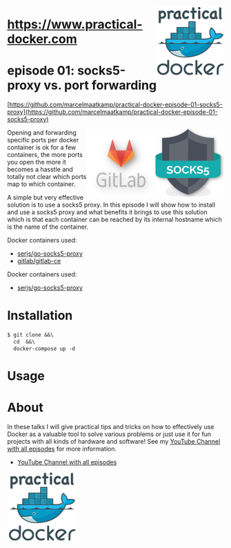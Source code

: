 <a href="https://www.practical-docker.com"><img align="right" src="https://github.com/marcelmaatkamp/practical-docker/blob/master/images/practical-docker-160.png"></a>

# https://www.practical-docker.com

# episode 01: socks5-proxy vs. port forwarding
[https://github.com/marcelmaatkamp/practical-docker-episode-01-socks5-proxy](https://github.com/marcelmaatkamp/practical-docker-episode-01-socks5-proxy)

<a href="https://hub.docker.com/r/serjs/go-socks5-proxy"><img align="right" src="https://github.com/marcelmaatkamp/practical-docker/blob/master/images/practical-docker-socks5-160-drop.png?raw=true"></a>
<a href="https://hub.docker.com/r/gitlab/gitlab-ce/"><img align="right" src="https://github.com/marcelmaatkamp/practical-docker/blob/master/images/practical-docker-gitlab-160-drop.jpg?raw=true"></a>

Opening and forwarding specific ports per docker container is ok for a few containers, the more ports you open the more it becomes a hasstle and totally not clear which ports map to which container. 

A simple but very effective solution is to use a socks5 proxy. In this episode I will show how to install and use a socks5 proxy and what benefits it brings to use this solution which is that each container can be reached by its internal hostname which is the name of the container.

Docker containers used:
 * [serjs/go-socks5-proxy](https://hub.docker.com/r/serjs/go-socks5-proxy)
 * [gitlab/gitlab-ce](https://hub.docker.com/r/gitlab/gitlab-ce/)
 
Docker containers used:
 * [serjs/go-socks5-proxy](https://hub.docker.com/r/serjs/go-socks5-proxy)
 
# Installation
```
$ git clone &&\ 
  cd  &&\
  docker-compose up -d
```
# Usage


# About
In these talks I will give practical tips and tricks on how to effectively use Docker as a valuable tool to solve various problems or just use it for fun projects with all kinds of hardware and software! See my [YouTube Channel with all episodes](https://www.youtube.com/channel/UCxp65f-xyu4z1PvmZBKqZGQ) for more information.
* [YouTube Channel with all episodes](https://www.youtube.com/channel/UCxp65f-xyu4z1PvmZBKqZGQ)

<a href="https://www.practical-docker.com"><img src="https://github.com/marcelmaatkamp/practical-docker/blob/master/images/practical-docker-160.png"></a>
<br />

